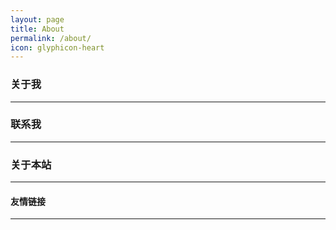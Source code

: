 ```yaml
---
layout: page
title: About
permalink: /about/
icon: glyphicon-heart
---
```


### 关于我

>   



---

### 联系我



---

### 关于本站   



---

#### 友情链接



---
